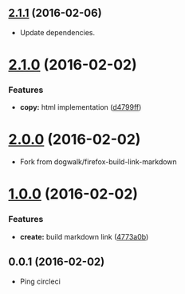 <a name="2.1.1"></a>
## [2.1.1](https://github.com/dogwalk/firefox-build-link-html/compare/v2.1.0...v2.1.1) (2016-02-06)

* Update dependencies.


<a name="2.1.0"></a>
# [2.1.0](https://github.com/dogwalk/firefox-build-link-html/compare/v2.0.0...v2.1.0) (2016-02-02)


### Features

* **copy:** html implementation ([d4799ff](https://github.com/dogwalk/firefox-build-link-html/commit/d4799ff))



<a name="2.0.0"></a>
# [2.0.0](https://github.com/dogwalk/firefox-build-link-html/compare/v1.0.0...v2.0.0) (2016-02-02)

* Fork from dogwalk/firefox-build-link-markdown


<a name="1.0.0"></a>
# [1.0.0](https://github.com/dogwalk/firefox-build-link-html/compare/v0.0.1...v1.0.0) (2016-02-02)


### Features

* **create:** build markdown link ([4773a0b](https://github.com/dogwalk/firefox-build-link-html/commit/4773a0b))



<a name="0.0.1"></a>
## 0.0.1 (2016-02-02)

* Ping circleci
